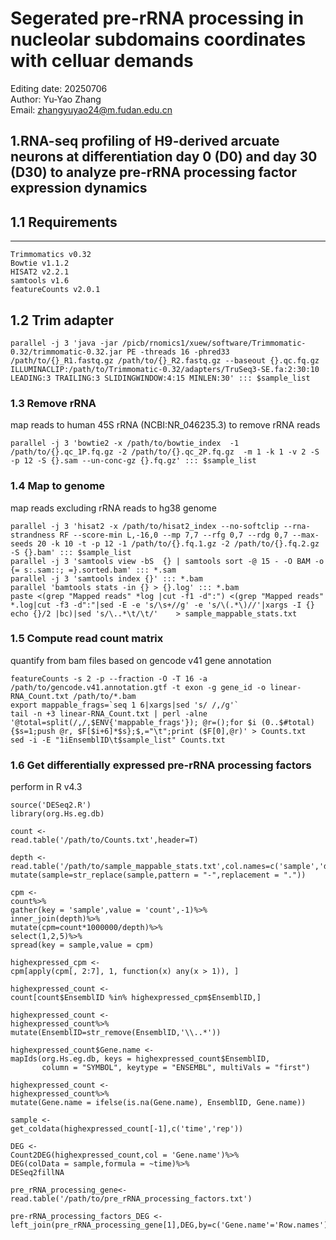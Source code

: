 Segerated pre-rRNA processing in nucleolar subdomains coordinates with celluar demands
======================================================================================
Editing date: 20250706  
Author: Yu-Yao Zhang  
Email: zhangyuyao24@m.fudan.edu.cn

1.RNA-seq profiling of H9-derived arcuate neurons at differentiation day 0 (D0) and day 30 (D30) to analyze pre-rRNA processing factor expression dynamics
-------------------------------------
## 1.1 Requirements
------------------
```
Trimmomatics v0.32
Bowtie v1.1.2
HISAT2 v2.2.1
samtools v1.6
featureCounts v2.0.1
```
## 1.2 Trim adapter
```
parallel -j 3 'java -jar /picb/rnomics1/xuew/software/Trimmomatic-0.32/trimmomatic-0.32.jar PE -threads 16 -phred33  /path/to/{}_R1.fastq.gz /path/to/{}_R2.fastq.gz --baseout {}.qc.fq.gz ILLUMINACLIP:/path/to/Trimmomatic-0.32/adapters/TruSeq3-SE.fa:2:30:10 LEADING:3 TRAILING:3 SLIDINGWINDOW:4:15 MINLEN:30' ::: $sample_list
```
### 1.3 Remove rRNA
map reads to human 45S rRNA (NCBI:NR_046235.3) to remove rRNA reads
```
parallel -j 3 'bowtie2 -x /path/to/bowtie_index  -1 /path/to/{}.qc_1P.fq.gz -2 /path/to/{}.qc_2P.fq.gz  -m 1 -k 1 -v 2 -S -p 12 -S {}.sam --un-conc-gz {}.fq.gz' ::: $sample_list 
```
### 1.4 Map to genome
map reads excluding rRNA reads to hg38 genome 
```
parallel -j 3 'hisat2 -x /path/to/hisat2_index --no-softclip --rna-strandness RF --score-min L,-16,0 --mp 7,7 --rfg 0,7 --rdg 0,7 --max-seeds 20 -k 10 -t -p 12 -1 /path/to/{}.fq.1.gz -2 /path/to/{}.fq.2.gz -S {}.bam' ::: $sample_list
parallel -j 3 'samtools view -bS  {} | samtools sort -@ 15 - -O BAM -o {= s:.sam::; =}.sorted.bam' ::: *.sam
parallel -j 3 'samtools index {}' ::: *.bam
parallel 'bamtools stats -in {} > {}.log' ::: *.bam
paste <(grep "Mapped reads" *log |cut -f1 -d":") <(grep "Mapped reads" *.log|cut -f3 -d":"|sed -E -e 's/\s+//g' -e 's/\(.*\)//'|xargs -I {} echo {}/2 |bc)|sed 's/\..*\t/\t/'    > sample_mappable_stats.txt
```
### 1.5 Compute read count matrix
quantify from bam files based on gencode v41 gene annotation
```
featureCounts -s 2 -p --fraction -O -T 16 -a /path/to/gencode.v41.annotation.gtf -t exon -g gene_id -o linear-RNA_Count.txt /path/to/*.bam
export mappable_frags=`seq 1 6|xargs|sed 's/ /,/g'`
tail -n +3 linear-RNA_Count.txt | perl -alne '@total=split(/,/,$ENV{'mappable_frags'}); @r=();for $i (0..$#total){$s=1;push @r, $F[$i+6]*$s};$,="\t";print ($F[0],@r)' > Counts.txt
sed -i -E "1iEnsemblID\t$sample_list" Counts.txt
```
### 1.6 Get differentially expressed pre-rRNA processing factors
perform in R v4.3
```
source('DESeq2.R')
library(org.Hs.eg.db)

count <-
read.table('/path/to/Counts.txt',header=T)

depth <-
read.table('/path/to/sample_mappable_stats.txt',col.names=c('sample','depth'))%>%
mutate(sample=str_replace(sample,pattern = "-",replacement = "."))

cpm <-
count%>%
gather(key = 'sample',value = 'count',-1)%>%
inner_join(depth)%>%
mutate(cpm=count*1000000/depth)%>%
select(1,2,5)%>%
spread(key = sample,value = cpm)

highexpressed_cpm <-
cpm[apply(cpm[, 2:7], 1, function(x) any(x > 1)), ]

highexpressed_count <-
count[count$EnsemblID %in% highexpressed_cpm$EnsemblID,]

highexpressed_count <-
highexpressed_count%>%
mutate(EnsemblID=str_remove(EnsemblID,'\\..*'))

highexpressed_count$Gene.name <-
mapIds(org.Hs.eg.db, keys = highexpressed_count$EnsemblID, 
       column = "SYMBOL", keytype = "ENSEMBL", multiVals = "first")

highexpressed_count <-
highexpressed_count%>%
mutate(Gene.name = ifelse(is.na(Gene.name), EnsemblID, Gene.name))

sample <-
get_coldata(highexpressed_count[-1],c('time','rep'))

DEG <-
Count2DEG(highexpressed_count,col = 'Gene.name')%>%
DEG(colData = sample,formula = ~time)%>%
DESeq2fillNA

pre_rRNA_processing_gene<-
read.table('/path/to/pre_rRNA_processing_factors.txt')

pre-rRNA_processing_factors_DEG <-
left_join(pre_rRNA_processing_gene[1],DEG,by=c('Gene.name'='Row.names'))
```
